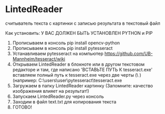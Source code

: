 # LintedReader
считыватель текста с картинки c записью результата в текстовый файл
  
Как установить:
  У ВАС ДОЛЖЕН БЫТЬ УСТАНОВЛЕН PYTHON и PIP
  1. Прописываем в консоль pip install opencv-python
  2. Прописываем в консоль pip install pytesseract
  3. Устанавливаем pytesseract на компьютер https://github.com/UB-Mannheim/tesseract/wiki
  4. Открываем LintedReader в блокноте или в другом текстовом редакторе и там, где написано 'ВСТАВЬТЕ ПУТЬ К tesseract.exe' вставляем полный путь к tesseract.exe через две черты (\ \) (например: C:\\users\\user\\pytesseract\\tesseract.exe
  5. Загружаем в папку LintedReader картинку (Запомните: качество изображения влияет на результат!)  
  6. Запускаем LintedReader.py через консоль
  7. Заходим в файл text.txt для копирования текста
  8. ГОТОВО!
  
